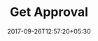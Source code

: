 ---
title: "Get Approval"
date: 2017-09-26T12:57:20+05:30
draft: false
layout: get-approval
url: /account/approval-rejected/

flight : flight-header


flightContent : gray-bg

approvalRejected: true


approvalSubmitted: false


---